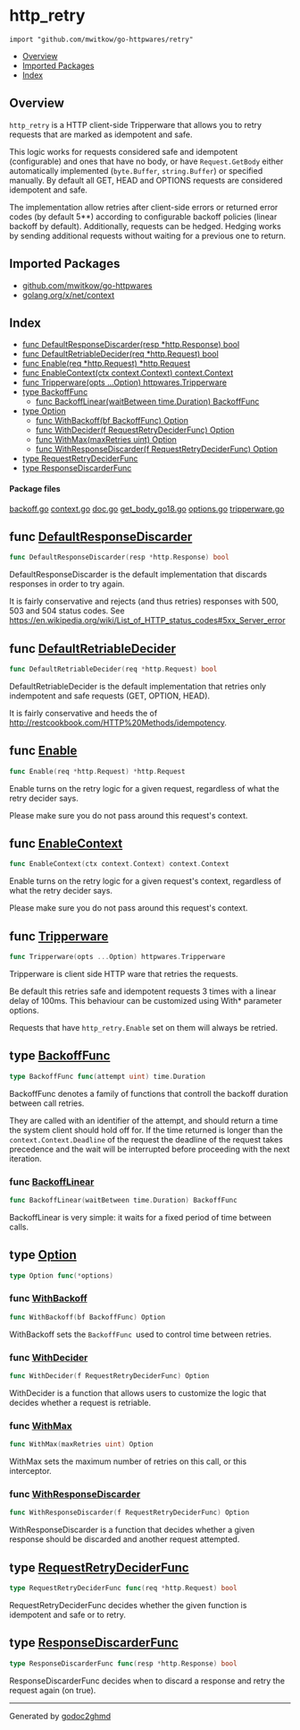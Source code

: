 # http_retry
`import "github.com/mwitkow/go-httpwares/retry"`

* [Overview](#pkg-overview)
* [Imported Packages](#pkg-imports)
* [Index](#pkg-index)

## <a name="pkg-overview">Overview</a>
`http_retry` is a HTTP client-side Tripperware that allows you to retry requests that are marked as idempotent and safe.

This logic works for requests considered safe and idempotent (configurable) and ones that have no body, or have `Request.GetBody` either automatically implemented (`byte.Buffer`, `string.Buffer`) or specified manually. By default all GET, HEAD and OPTIONS requests are considered idempotent and safe.

The implementation allow retries after client-side errors or returned error codes (by default 5**) according to configurable backoff policies (linear backoff by default). Additionally, requests can be hedged. Hedging works by sending additional requests without waiting for a previous one to return.

## <a name="pkg-imports">Imported Packages</a>

- [github.com/mwitkow/go-httpwares](./..)
- [golang.org/x/net/context](https://godoc.org/golang.org/x/net/context)

## <a name="pkg-index">Index</a>
* [func DefaultResponseDiscarder(resp \*http.Response) bool](#DefaultResponseDiscarder)
* [func DefaultRetriableDecider(req \*http.Request) bool](#DefaultRetriableDecider)
* [func Enable(req \*http.Request) \*http.Request](#Enable)
* [func EnableContext(ctx context.Context) context.Context](#EnableContext)
* [func Tripperware(opts ...Option) httpwares.Tripperware](#Tripperware)
* [type BackoffFunc](#BackoffFunc)
  * [func BackoffLinear(waitBetween time.Duration) BackoffFunc](#BackoffLinear)
* [type Option](#Option)
  * [func WithBackoff(bf BackoffFunc) Option](#WithBackoff)
  * [func WithDecider(f RequestRetryDeciderFunc) Option](#WithDecider)
  * [func WithMax(maxRetries uint) Option](#WithMax)
  * [func WithResponseDiscarder(f RequestRetryDeciderFunc) Option](#WithResponseDiscarder)
* [type RequestRetryDeciderFunc](#RequestRetryDeciderFunc)
* [type ResponseDiscarderFunc](#ResponseDiscarderFunc)

#### <a name="pkg-files">Package files</a>
[backoff.go](./backoff.go) [context.go](./context.go) [doc.go](./doc.go) [get_body_go18.go](./get_body_go18.go) [options.go](./options.go) [tripperware.go](./tripperware.go) 

## <a name="DefaultResponseDiscarder">func</a> [DefaultResponseDiscarder](./options.go#L94)
``` go
func DefaultResponseDiscarder(resp *http.Response) bool
```
DefaultResponseDiscarder is the default implementation that discards responses in order to try again.

It is fairly conservative and rejects (and thus retries) responses with 500, 503 and 504 status codes.
See <a href="https://en.wikipedia.org/wiki/List_of_HTTP_status_codes#5xx_Server_error">https://en.wikipedia.org/wiki/List_of_HTTP_status_codes#5xx_Server_error</a>

## <a name="DefaultRetriableDecider">func</a> [DefaultRetriableDecider](./options.go#L83)
``` go
func DefaultRetriableDecider(req *http.Request) bool
```
DefaultRetriableDecider is the default implementation that retries only indempotent and safe requests (GET, OPTION, HEAD).

It is fairly conservative and heeds the of <a href="http://restcookbook.com/HTTP%20Methods/idempotency">http://restcookbook.com/HTTP%20Methods/idempotency</a>.

## <a name="Enable">func</a> [Enable](./context.go#L21)
``` go
func Enable(req *http.Request) *http.Request
```
Enable turns on the retry logic for a given request, regardless of what the retry decider says.

Please make sure you do not pass around this request's context.

## <a name="EnableContext">func</a> [EnableContext](./context.go#L31)
``` go
func EnableContext(ctx context.Context) context.Context
```
Enable turns on the retry logic for a given request's context, regardless of what the retry decider says.

Please make sure you do not pass around this request's context.

## <a name="Tripperware">func</a> [Tripperware](./tripperware.go#L21)
``` go
func Tripperware(opts ...Option) httpwares.Tripperware
```
Tripperware is client side HTTP ware that retries the requests.

Be default this retries safe and idempotent requests 3 times with a linear delay of 100ms. This behaviour can be
customized using With* parameter options.

Requests that have `http_retry.Enable` set on them will always be retried.

## <a name="BackoffFunc">type</a> [BackoffFunc](./options.go#L50)
``` go
type BackoffFunc func(attempt uint) time.Duration
```
BackoffFunc denotes a family of functions that controll the backoff duration between call retries.

They are called with an identifier of the attempt, and should return a time the system client should
hold off for. If the time returned is longer than the `context.Context.Deadline` of the request
the deadline of the request takes precedence and the wait will be interrupted before proceeding
with the next iteration.

### <a name="BackoffLinear">func</a> [BackoffLinear](./backoff.go#L6)
``` go
func BackoffLinear(waitBetween time.Duration) BackoffFunc
```
BackoffLinear is very simple: it waits for a fixed period of time between calls.

## <a name="Option">type</a> [Option](./options.go#L36)
``` go
type Option func(*options)
```

### <a name="WithBackoff">func</a> [WithBackoff](./options.go#L60)
``` go
func WithBackoff(bf BackoffFunc) Option
```
WithBackoff sets the `BackoffFunc `used to control time between retries.

### <a name="WithDecider">func</a> [WithDecider](./options.go#L67)
``` go
func WithDecider(f RequestRetryDeciderFunc) Option
```
WithDecider is a function that allows users to customize the logic that decides whether a request is retriable.

### <a name="WithMax">func</a> [WithMax](./options.go#L53)
``` go
func WithMax(maxRetries uint) Option
```
WithMax sets the maximum number of retries on this call, or this interceptor.

### <a name="WithResponseDiscarder">func</a> [WithResponseDiscarder](./options.go#L74)
``` go
func WithResponseDiscarder(f RequestRetryDeciderFunc) Option
```
WithResponseDiscarder is a function that decides whether a given response should be discarded and another request attempted.

## <a name="RequestRetryDeciderFunc">type</a> [RequestRetryDeciderFunc](./options.go#L39)
``` go
type RequestRetryDeciderFunc func(req *http.Request) bool
```
RequestRetryDeciderFunc decides whether the given function is idempotent and safe or to retry.

## <a name="ResponseDiscarderFunc">type</a> [ResponseDiscarderFunc](./options.go#L42)
``` go
type ResponseDiscarderFunc func(resp *http.Response) bool
```
ResponseDiscarderFunc decides when to discard a response and retry the request again (on true).

- - -
Generated by [godoc2ghmd](https://github.com/GandalfUK/godoc2ghmd)